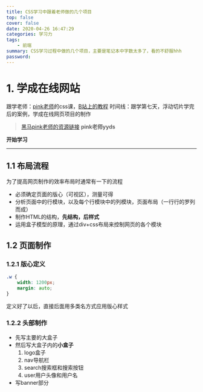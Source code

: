 ```yaml
---
title: CSS学习中跟着老师做的几个项目
top: false
cover: false
date: 2020-04-26 16:47:29
categories: 学习力
tags:
    - 前端
summary: CSS学习过程中做的几个项目，主要是笔记本中字数太多了，看的不舒服hhh
password:
---
```


<!--more-->

# 1. 学成在线网站

跟学老师：[pink老师](https://space.bilibili.com/415434293)的css课，[B站上的教程](https://www.bilibili.com/video/BV14J4114768?p=195)
时间线：跟学第七天，浮动切片学完后的案例，学成在线网页项目的制作

>[黑马pink老师的资源链接](https://gitee.com/xiaoqiang001/html_css_material.git)
**pink老师yyds**

**开始学习**

---

## 1.1 布局流程

为了提高网页制作的效率布局时通常有一下的流程
* 必须确定页面的版心（可视区），测量可得
* 分析页面中的行模块，以及每个行模块中的列模块，页面布局（一行行的罗列而成）
* 制作HTML的结构，**先结构，后样式**
* 运用盒子模型的原理，通过div+css布局来控制网页的各个模块

## 1.2 页面制作

### 1.2.1 版心定义

```css
.w {
	width: 1200px;
	margin: auto;
}
```

定义好了以后，直接后面用多类名方式应用版心样式

### 1.2.2 头部制作

* 先写主要的大盒子
* 然后写大盒子内的**小盒子**
  1. logo盒子
  2. nav导航栏
  3. search搜索框和搜索按钮
  4. user用户头像和用户名
* 写banner部分